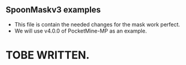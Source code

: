## SpoonMaskv3 examples
+ This file is contain the needed changes for the mask work perfect.
+ We will use v4.0.0 of PocketMine-MP as an example.

# TOBE WRITTEN.
